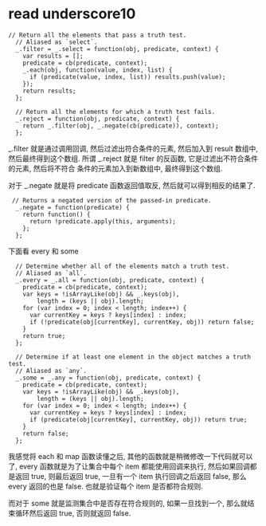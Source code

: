 # read underscore10

```
// Return all the elements that pass a truth test.
  // Aliased as `select`.
  _.filter = _.select = function(obj, predicate, context) {
    var results = [];
    predicate = cb(predicate, context);
    _.each(obj, function(value, index, list) {
      if (predicate(value, index, list)) results.push(value);
    });
    return results;
  };

  // Return all the elements for which a truth test fails.
  _.reject = function(obj, predicate, context) {
    return _.filter(obj, _.negate(cb(predicate)), context);
  };
```
_.filter 就是通过调用回调, 然后过滤出符合条件的元素, 然后加入到 result 数组中, 然后最终得到这个数组. 所谓 _.reject 就是 filter 的反函数, 它是过滤出不符合条件的元素, 然后将不符合
条件的元素加入到新数组中, 最终得到这个数组.

对于 _.negate 就是将 predicate 函数返回值取反, 然后就可以得到相反的结果了.
```
 // Returns a negated version of the passed-in predicate.
  _.negate = function(predicate) {
    return function() {
      return !predicate.apply(this, arguments);
    };
  };
```
下面看 every 和 some
```
  // Determine whether all of the elements match a truth test.
  // Aliased as `all`.
  _.every = _.all = function(obj, predicate, context) {
    predicate = cb(predicate, context);
    var keys = !isArrayLike(obj) && _.keys(obj),
        length = (keys || obj).length;
    for (var index = 0; index < length; index++) {
      var currentKey = keys ? keys[index] : index;
      if (!predicate(obj[currentKey], currentKey, obj)) return false;
    }
    return true;
  };

  // Determine if at least one element in the object matches a truth test.
  // Aliased as `any`.
  _.some = _.any = function(obj, predicate, context) {
    predicate = cb(predicate, context);
    var keys = !isArrayLike(obj) && _.keys(obj),
        length = (keys || obj).length;
    for (var index = 0; index < length; index++) {
      var currentKey = keys ? keys[index] : index;
      if (predicate(obj[currentKey], currentKey, obj)) return true;
    }
    return false;
  };
```
我感觉将 each 和 map 函数读懂之后, 其他的函数就是稍微修改一下代码就可以了, every 函数就是为了让集合中每个 item 都能使用回调来执行, 然后如果回调都是返回 true, 则最后返回 true, 
一旦有一个 item 执行回调之后返回 false, 那么 every 返回的也是 false. 也就是验证每个 item 是否都符合规则.

而对于 some 就是监测集合中是否存在符合规则的, 如果一旦找到一个, 那么就结束循环然后返回 true, 否则就返回 false.